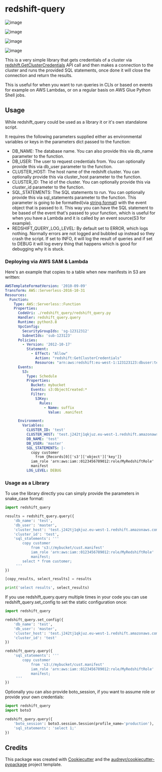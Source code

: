 # redshift-query

![image](https://img.shields.io/pypi/v/redshift_query.svg%0A%20%20%20%20%20:target:%20https://pypi.python.org/pypi/redshift_query)

![image](https://img.shields.io/travis/helecloud/redshift_query.svg%0A%20%20%20%20%20:target:%20https://travis-ci.com/helecloud/redshift_query)

![image](https://readthedocs.org/projects/redshift-query/badge/?version=latest%0A%20%20%20%20%20:target:%20https://redshift-query.readthedocs.io/en/latest/?badge=latest%0A%20%20%20%20%20:alt:%20Documentation%20Status)

![image](https://pyup.io/repos/github/helecloud/redshift_query/shield.svg%0A%20%20:target:%20https://pyup.io/repos/github/helecloud/redshift_query/%0A%20%20:alt:%20Updates)

This is a very simple library that gets credentials of a cluster via
[redshift.GetClusterCredentials](https://docs.aws.amazon.com/redshift/latest/APIReference/API_GetClusterCredentials.html)
API call and then makes a connection to the cluster and runs the provided SQL statements, once done it will close the
 connection and return the results.

This is useful for when you want to run queries in CLIs or based on events for example on AWS Lambdas, or on a regular
 basis on AWS Glue Python Shell jobs.

## Usage

While redshift_query could be used as a library it or it's own standalone script.

It requires the following parameters supplied either as environmental variables or keys in the parameters dict passed to the function:

- DB_NAME: The database name. You can also provide this via db_name parameter to the function.
- DB_USER: The user to request credentials from. You can optionally provide this via db_user parameter to the function.
- CLUSTER_HOST: The host name of the redshift cluster. You can optionally provide this via cluster_host parameter to the function.
- CLUSTER_ID: The id of the cluster. You can optionally provide this via cluster_id parameter to the function.
- SQL_STATEMENTS: The SQL statements to run. You can optionally provide this via sql_statements parameter to the function.
    This parameter is going to be formatted(via [string.format](https://docs.python.org/3/library/string.html)) with the event object that is passed to it.
    This way you can have the SQL statement to be based of the event that's passed to your function, which is useful
    for when you have a Lambda and it is called by an event source(S3 for example).
- REDSHIFT_QUERY_LOG_LEVEL: By default set to ERROR, which logs nothing. Normally errors are not logged and bubbled up instead so they crash the script.
If set to INFO, it will log the result of queries and if set to DEBUG it will log every thing that happens which is good for debugging why it is stuck.

### Deploying via AWS SAM & Lambda

Here's an example that copies to a table when new manifests in S3 are written:

```yaml
AWSTemplateFormatVersion: '2010-09-09'
Transform: AWS::Serverless-2016-10-31
Resources:
  Function:
    Type: AWS::Serverless::Function
    Properties:
      CodeUri: ./redshift_query/redshift_query.py
      Handler: redshift_query.query
      Runtime: python3.8
      VpcConfig:
        SecurityGroupIds: 'sg-12312312'
        SubnetIds: 'sub-123123'
      Policies:
        - Version: '2012-10-17'
          Statement:
            - Effect: "Allow"
              Action: "redshift:GetClusterCredentials"
              Resource: "arn:aws:redshift:eu-west-1:123123123:dbuser:test/master" # https://docs.aws.amazon.com/redshift/latest/mgmt/generating-iam-credentials-role-permissions.html
      Events:
        S3:
          Type: Schedule
          Properties:
            Bucket: mybucket
            Events: s3:ObjectCreated:*
            Filter:
              S3Key:
                Rules:
                  - Name: suffix
                    Value: .manifest

      Environment:
        Variables:
          CLUSTER_ID: 'test'
          CLUSTER_HOST: 'test.j242tj1qkjuz.eu-west-1.redshift.amazonaws.com'
          DB_NAME: 'test'
          DB_USER: 'master'
          SQL_STATEMENTS: |-
            copy customer
              from {Records[0]['s3']['object']['key']}
            iam_role 'arn:aws:iam::0123456789012:role/MyRedshiftRole'
            manifest
          LOG_LEVEL: DEBUG
```

### Usage as a Library

To use the library directly you can simply provide the parameters in snake_case format:
```python
import redshift_query

results = redshift_query.query({
    'db_name': 'test',
    'db_user': 'master',
    'cluster_host': 'test.j242tj1qkjuz.eu-west-1.redshift.amazonaws.com',
    'cluster_id': 'test',
    'sql_statements': '''
        copy customer
            from 's3://mybucket/cust.manifest'
            iam_role 'arn:aws:iam::0123456789012:role/MyRedshiftRole'
            manifest;
        select * from customer;
     '''
})

[copy_results, select_results] = results

print('select results', select_results)
```

If you use redshift_query.query multiple times in your code you can use redshift_query.set_config to set the static configuration once:

```python
import redshift_query

redshift_query.set_config({
    'db_name': 'test',
    'db_user': 'master',
    'cluster_host': 'test.j242tj1qkjuz.eu-west-1.redshift.amazonaws.com',
    'cluster_id': 'test'
})

redshift_query.query({
    'sql_statements': '''
        copy customer
            from 's3://mybucket/cust.manifest'
            iam_role 'arn:aws:iam::0123456789012:role/MyRedshiftRole'
            manifest;
     '''
})
```

Optionally you can also provide boto_session, if you want to assume role or provide your own credentials:

```python
import redshift_query
import boto3

redshift_query.query({
    'boto_session': boto3.session.Session(profile_name='production'),
    'sql_statements': 'select 1;'
})
```


Credits
-------

This package was created with
[Cookiecutter](https://github.com/audreyr/cookiecutter) and the
[audreyr/cookiecutter-pypackage](https://github.com/audreyr/cookiecutter-pypackage)
project template.
